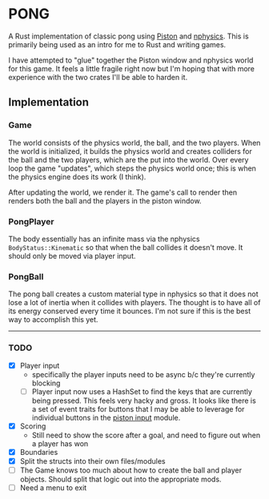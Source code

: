 # PONG
A Rust implementation of classic pong using [Piston](https://www.piston.rs/) and [nphysics](https://nphysics.org/). This is primarily being used as an intro for me to Rust and writing games. 

I have attempted to "glue" together the Piston window and nphysics world for this game. It feels a little fragile right now but I'm hoping that with more experience with the two crates I'll be able to harden it.

## Implementation

### Game
The world consists of the physics world, the ball, and the two players. When the world is initialized, it builds the physics world and creates colliders for the ball and the two players, which are the put into the world. Over every loop the game "updates", which steps the physics world once; this is when the physics engine does its work (I think). 

After updating the world, we render it. The game's call to render then renders both the ball and the players in the piston window.

### PongPlayer
The body essentially has an infinite mass via the nphysics `BodyStatus::Kinematic` so that when the ball collides it doesn't move. It should only be moved via player input.

### PongBall
The pong ball creates a custom material type in nphysics so that it does not lose a lot of inertia when it collides with players. The thought is to have all of its energy conserved every time it bounces. I'm not sure if this is the best way to accomplish this yet. 

---
### TODO
- [x] Player input
    * specifically the player inputs need to be async b/c they're currently blocking
    - [ ] Player input now uses a HashSet to find the keys that are currently being pressed. This feels very hacky and gross. It looks like there is a set of event traits for buttons that I may be able to leverage for individual buttons in the [piston input](https://github.com/PistonDevelopers/piston/blob/V0.33.0/src/input/src/button.rs#L32) module.
- [x] Scoring
    * Still need to show the score after a goal, and need to figure out when a player has won
- [x] Boundaries
- [x] Split the structs into their own files/modules
- [ ] The Game knows too much about how to create the ball and player objects. Should split that logic out into the appropriate mods.
- [ ] Need a menu to exit
